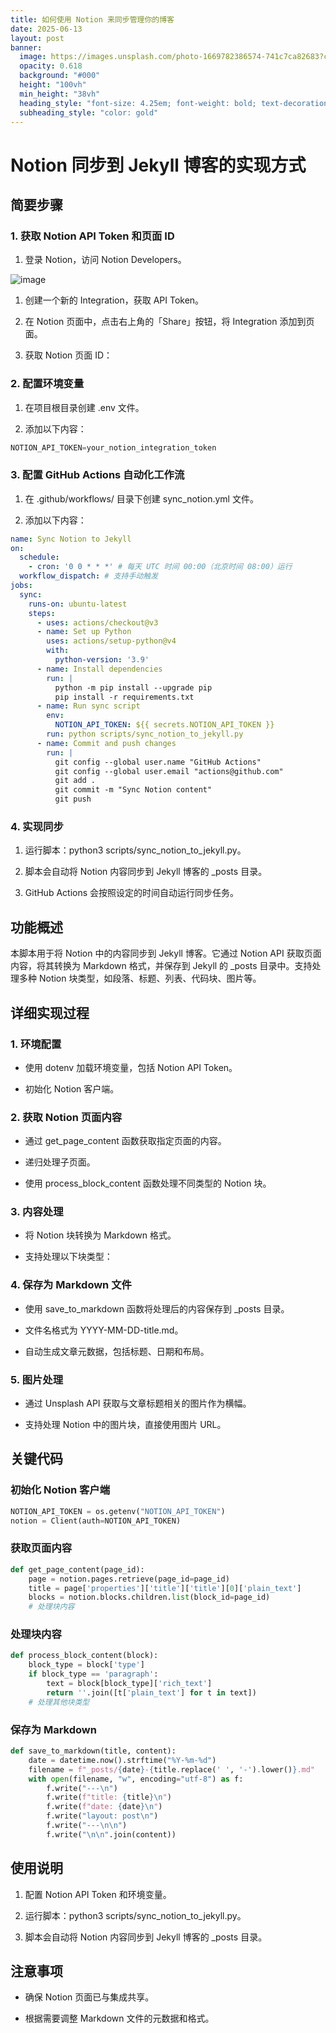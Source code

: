```yaml
---
title: 如何使用 Notion 来同步管理你的博客
date: 2025-06-13
layout: post
banner:
  image: https://images.unsplash.com/photo-1669782386574-741c7ca82683?crop=entropy&cs=tinysrgb&fit=max&fm=jpg&ixid=M3w2OTIwMzJ8MHwxfHJhbmRvbXx8fHx8fHx8fDE3NDk4MTAyNDZ8&ixlib=rb-4.1.0&q=80&w=1080
  opacity: 0.618
  background: "#000"
  height: "100vh"
  min_height: "38vh"
  heading_style: "font-size: 4.25em; font-weight: bold; text-decoration: underline"
  subheading_style: "color: gold"
---
```


# Notion 同步到 Jekyll 博客的实现方式

## 简要步骤

### 1. 获取 Notion API Token 和页面 ID

1. 登录 Notion，访问 Notion Developers。

![image](https://prod-files-secure.s3.us-west-2.amazonaws.com/a7a0cc5a-89b9-4cda-8686-1fba0ca52f40/d19c1afe-dea5-4312-9333-786b0ba83054/image.png?X-Amz-Algorithm=AWS4-HMAC-SHA256&X-Amz-Content-Sha256=UNSIGNED-PAYLOAD&X-Amz-Credential=ASIAZI2LB46653UI5V4E%2F20250613%2Fus-west-2%2Fs3%2Faws4_request&X-Amz-Date=20250613T102405Z&X-Amz-Expires=3600&X-Amz-Security-Token=IQoJb3JpZ2luX2VjECoaCXVzLXdlc3QtMiJIMEYCIQCA85kptEadqPMi%2B8oqmyE9%2BpWXrAozQPQj8m%2BWfKV%2B3QIhAJcsDDBk4bWDiudJ%2F0n%2BGJqWMVdKJLu6EVgfYIaruHokKv8DCBMQABoMNjM3NDIzMTgzODA1IgzFG7zSoniw4QGqdU8q3APjXSEs9qoyhd%2FCrrEkHtCqO1Kq%2FokvQNTiyVIun3D4ZEygycfjoHKFMPN7eIKwEXPi4YLadNhWmZIUUMwXOdpGOMVLEPZZ%2FORRIYeFtDGM2uHo59KTZlpnDBSte6MZJQqOjAT2PZmG%2F9dGOKtoJ5gidA%2Fajf53kuTzy3YbgofbJSyX2epgLcklq66IuPZBwijbYcaOh8XvQcZZZxdFJE%2B0qzooSVaJlG8uoUgJJ3u2%2BJ8GU%2Fl9pXifW7JZVP6lIfbIEGRFSzbz0%2BzcIs2ouHLAU7OYIbNJZmY7z6dYMHnDehKkOqOpil3vy3wiOFQvsJgkaco%2FmFD0jFsByiBYBlwDwwQ6uojuJoKq0dGpZ%2F1em6gcjOboFPP%2FRa5iOlhI%2B0QAkXUufwg2Xh7fKz9OC8ewBQCqhlR2xzxMCf6HJvfdvp7QAUb5H6HDn0JW1iloabAdJqcOP9CZTjYSzj7Phwba6EJ0O04BeoL4O4410RtGcUElW0LAyiWi0brqpbZfs0Mgv%2BWDsIFrMbvyNYYdNMy4s2Qyq3L3mGd465ZOubCqmcmfkISo%2FzNSIf1M8l2Yh1CXzR4AHoHkCROtKd5L780PSQp57RfknQnD01ggqKX%2F5X2AG47Kn4fOG8SK7TCw76%2FCBjqkAQQ9u8S8%2BWcZ0YHMQid28QssRuRAjyqSTlbBrN6Qj6Fn%2BG5sqBMeHX%2Fkeis0%2F77ojV4o78K%2FeLQUZpKPCymzeDIyRM6HubmAC7l8%2FSrnQzGmV851ke2V0XBI0Xuowt7CbdNJDGgTi37c3lV9tco%2BM1XYCPomkrjX%2B4FAPmUzN7VIsclmR3OLsCVMGutl0M9koFJDpqnDkmFk%2BNRGtFZjGouDo3gu&X-Amz-Signature=c83e101e23f78f7f90fc36de1b5d4508d604bde5a490b319be283d06a3191bd9&X-Amz-SignedHeaders=host&x-amz-checksum-mode=ENABLED&x-id=GetObject)

1. 创建一个新的 Integration，获取 API Token。

1. 在 Notion 页面中，点击右上角的「Share」按钮，将 Integration 添加到页面。

1. 获取 Notion 页面 ID：


### 2. 配置环境变量

1. 在项目根目录创建 .env 文件。

1. 添加以下内容：

```javascript
NOTION_API_TOKEN=your_notion_integration_token
```

### 3. 配置 GitHub Actions 自动化工作流

1. 在 .github/workflows/ 目录下创建 sync_notion.yml 文件。

1. 添加以下内容：

```yaml
name: Sync Notion to Jekyll
on:
  schedule:
    - cron: '0 0 * * *' # 每天 UTC 时间 00:00（北京时间 08:00）运行
  workflow_dispatch: # 支持手动触发
jobs:
  sync:
    runs-on: ubuntu-latest
    steps:
      - uses: actions/checkout@v3
      - name: Set up Python
        uses: actions/setup-python@v4
        with:
          python-version: '3.9'
      - name: Install dependencies
        run: |
          python -m pip install --upgrade pip
          pip install -r requirements.txt
      - name: Run sync script
        env:
          NOTION_API_TOKEN: ${{ secrets.NOTION_API_TOKEN }}
        run: python scripts/sync_notion_to_jekyll.py
      - name: Commit and push changes
        run: |
          git config --global user.name "GitHub Actions"
          git config --global user.email "actions@github.com"
          git add .
          git commit -m "Sync Notion content"
          git push
```

### 4. 实现同步

1. 运行脚本：python3 scripts/sync_notion_to_jekyll.py。

1. 脚本会自动将 Notion 内容同步到 Jekyll 博客的 _posts 目录。

1. GitHub Actions 会按照设定的时间自动运行同步任务。

## 功能概述

本脚本用于将 Notion 中的内容同步到 Jekyll 博客。它通过 Notion API 获取页面内容，将其转换为 Markdown 格式，并保存到 Jekyll 的 _posts 目录中。支持处理多种 Notion 块类型，如段落、标题、列表、代码块、图片等。

## 详细实现过程

### 1. 环境配置

- 使用 dotenv 加载环境变量，包括 Notion API Token。

- 初始化 Notion 客户端。

### 2. 获取 Notion 页面内容

- 通过 get_page_content 函数获取指定页面的内容。

- 递归处理子页面。

- 使用 process_block_content 函数处理不同类型的 Notion 块。

### 3. 内容处理

- 将 Notion 块转换为 Markdown 格式。

- 支持处理以下块类型：


### 4. 保存为 Markdown 文件

- 使用 save_to_markdown 函数将处理后的内容保存到 _posts 目录。

- 文件名格式为 YYYY-MM-DD-title.md。

- 自动生成文章元数据，包括标题、日期和布局。

### 5. 图片处理

- 通过 Unsplash API 获取与文章标题相关的图片作为横幅。

- 支持处理 Notion 中的图片块，直接使用图片 URL。

## 关键代码

### 初始化 Notion 客户端

```python
NOTION_API_TOKEN = os.getenv("NOTION_API_TOKEN")
notion = Client(auth=NOTION_API_TOKEN)
```

### 获取页面内容

```python
def get_page_content(page_id):
    page = notion.pages.retrieve(page_id=page_id)
    title = page['properties']['title']['title'][0]['plain_text']
    blocks = notion.blocks.children.list(block_id=page_id)
    # 处理块内容
```

### 处理块内容

```python
def process_block_content(block):
    block_type = block['type']
    if block_type == 'paragraph':
        text = block[block_type]['rich_text']
        return ''.join([t['plain_text'] for t in text])
    # 处理其他块类型
```

### 保存为 Markdown

```python
def save_to_markdown(title, content):
    date = datetime.now().strftime("%Y-%m-%d")
    filename = f"_posts/{date}-{title.replace(' ', '-').lower()}.md"
    with open(filename, "w", encoding="utf-8") as f:
        f.write("---\n")
        f.write(f"title: {title}\n")
        f.write(f"date: {date}\n")
        f.write("layout: post\n")
        f.write("---\n\n")
        f.write("\n\n".join(content))
```

## 使用说明

1. 配置 Notion API Token 和环境变量。

1. 运行脚本：python3 scripts/sync_notion_to_jekyll.py。

1. 脚本会自动将 Notion 内容同步到 Jekyll 博客的 _posts 目录。

## 注意事项

- 确保 Notion 页面已与集成共享。

- 根据需要调整 Markdown 文件的元数据和格式。